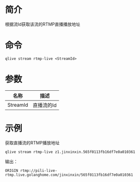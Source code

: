 # 简介

根据流Id获取该流的RTMP直播播放地址

# 命令

```
qlive stream rtmp-live <StreamId>
```

# 参数

|名称|描述|
|--------|---------|
|StreamId|直播流的Id|

# 示例

获取直播流的RTMP播放地址

```
qlive stream rtmp-live z1.jinxinxin.565f0113fb16df7e0a010361
```

输出：

```
ORIGIN rtmp://pili-live-rtmp.live.golanghome.com/jinxinxin/565f0113fb16df7e0a010361
```